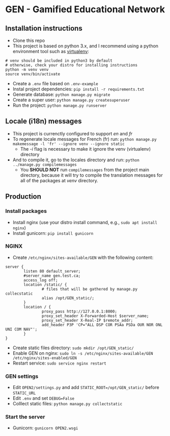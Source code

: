 # GEN - Gamified Educational Network

## Installation instructions
- Clone this repo
- This project is based on python 3.x, and I recommend using a python environment tool such as [virtualenv](https://virtualenv.pypa.io/en/stable/):
```
# venv should be included in python3 by default
# otherwise, check your distro for installing instructions
python -m venv venv
source venv/bin/activate
```
- Create a `.env` file based on `.env-example`
- Instal project dependencies: `pip install -r requirements.txt`
- Generate database: `python manage.py migrate`
- Create a super user: `python manage.py createsuperuser`
- Run the project: `python manage.py runserver`

## Locale (i18n) messages
- This project is currenctly configured to support *en* and *fr*
- To regenerate locale messages for French (fr) run: `python manage.py makemessage -l 'fr' --ignore venv --ignore static`
  - The *-i* flag is necessary to make it ignore the venv (virtualenv) directory
- And to compile it, go to the locales directory and run: `python ../manage.py compilemessages`
  - You **SHOULD NOT** run `compilemessages` from the project main directory, because it will try to compile the translation messages for all of the packages at *venv* directory.

## Production

### Install packages
- Install nginx (use your distro install command, e.g., `sudo apt install nginx`)
- Install gunicorn: `pip install gunicorn`

### NGINX
- Create `/etc/nginx/sites-available/GEN` with the following content:
```
server {
        listen 80 default_server;
        #server_name gen.test.ca;
        access_log off;
        location /static/ {
                # files that will be gathered by manage.py collecstatic
                alias /opt/GEN_static/;
        }
        location / {
                proxy_pass http://127.0.0.1:8000;
                proxy_set_header X-Forwarded-Host $server_name;
                proxy_set_header X-Real-IP $remote_addr;
                add_header P3P 'CP="ALL DSP COR PSAa PSDa OUR NOR ONL UNI COM NAV"';
        }
}
```
- Create static files directory: `sudo mkdir /opt/GEN_static/`
- Enable GEN on nginx: `sudo ln -s /etc/nginx/sites-available/GEN /etc/nginx/sites-enabled/GEN`
- Restart service: `sudo service nginx restart`

### GEN settings
- Edit `OPEN2/settings.py` and add `STATIC_ROOT=/opt/GEN_static/` before `STATIC_URL`
- Edit `.env` and set `DEBUG=False`
- Colllect static files: `python manage.py collectstatic`

### Start the server
- Gunicorn: `gunicorn OPEN2.wsgi`
